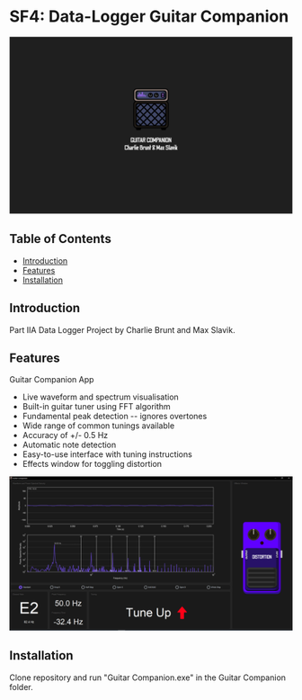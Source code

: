 # SF4: Data-Logger Guitar Companion

![Splash](splash.png?raw=true "Splash")

## Table of Contents

- [Introduction](#introduction)
- [Features](#features)
- [Installation](#installation)


## Introduction

Part IIA Data Logger Project by Charlie Brunt and Max Slavik.

## Features

Guitar Companion App
- Live waveform and spectrum visualisation
- Built-in guitar tuner using FFT algorithm
- Fundamental peak detection -- ignores overtones
- Wide range of common tunings available
- Accuracy of +/- 0.5 Hz
- Automatic note detection
- Easy-to-use interface with tuning instructions
- Effects window for toggling distortion

![GUI](ui.png?raw=true "GUI")

## Installation

Clone repository and run "Guitar Companion.exe" in the Guitar Companion folder.